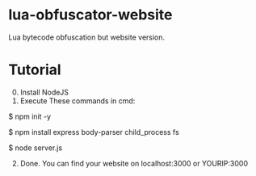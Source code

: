 # lua-obfuscator-website
Lua bytecode obfuscation but website version.

# Tutorial
0) Install NodeJS
1) Execute These commands in cmd:
   
$ npm init -y

$ npm install express body-parser child_process fs

$ node server.js

2) Done. You can find your website on localhost:3000 or YOURIP:3000
